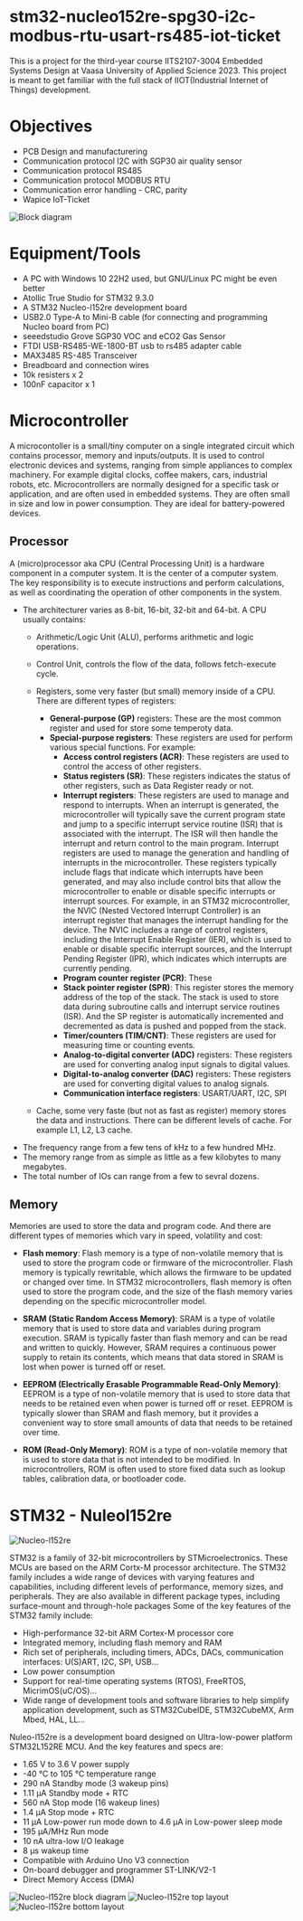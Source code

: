# stm32-nucleo152re-spg30-i2c-modbus-rtu-usart-rs485-iot-ticket

This is a project for the third-year course IITS2107-3004 Embedded Systems Design at Vaasa University of Applied Science 2023. This project is meant to get familiar with the full stack of IIOT(Industrial Internet of Things) development. 

# Objectives

* PCB Design and manufacturering
* Communication protocol I2C with SGP30 air quality sensor
* Communication protocol RS485
* Communication protocol MODBUS RTU
* Communication error handling - CRC, parity
* Wapice IoT-Ticket

![Block diagram](./docs/images/block-diagram.png)<br>

# Equipment/Tools

* A PC with Windows 10 22H2 used, but GNU/Linux PC might be even better
* Atollic True Studio for STM32 9.3.0
* A STM32 Nucleo-l152re development board
* USB2.0 Type-A to Mini-B cable (for connecting and programming Nucleo board from PC)
* seeedstudio Grove SGP30 VOC and eCO2 Gas Sensor
* FTDI USB-RS485-WE-1800-BT usb to rs485 adapter cable
* MAX3485 RS-485 Transceiver
* Breadboard and connection wires
* 10k resisters x 2
* 100nF capacitor x 1

# Microcontroller

A microcontoller is a small/tiny computer on a single integrated circuit which contains processor, memory and inputs/outputs. It is used to control electronic devices and systems, ranging from simple appliances to complex machinery. For example digital clocks, coffee makers, cars, industrial robots, etc.
Microcontrollers are normally designed for a specific task or application, and are often used in embedded systems. They are often small in size and low in power consumption. They are ideal for battery-powered devices. 

## Processor

A (micro)processor aka CPU (Central Processing Unit) is a hardware component in a computer system. It is the center of a computer system. The key responsibility is to execute instructions and perform calculations, as well as coordinating the operation of other components in the system. 

* The architecturer varies as 8-bit, 16-bit, 32-bit and 64-bit. A CPU usually contains:
    * Arithmetic/Logic Unit (ALU), performs arithmetic and logic operations.
    * Control Unit, controls the flow of the data, follows fetch-execute cycle.
    * Registers, some very faster (but small) memory inside of a CPU. There are different types of registers:
        * **General-purpose (GP)** registers: These are the most common register and used for store some temperoty data.
        * **Special-purpose registers**: These registers are used for perform various special functions. For example:
            * **Access control registers (ACR)**: These registers are used to control the access of other registers.
            * **Status registers (SR)**: These registers indicates the status of other registers, such as Data Register ready or not.
            * **Interrupt registers**: These registers are used to manage and respond to interrupts. When an interrupt is generated, the microcontroller will typically save the current program state and jump to a specific interrupt service routine (ISR) that is associated with the interrupt. The ISR will then handle the interrupt and return control to the main program.
            Interrupt registers are used to manage the generation and handling of interrupts in the microcontroller. These registers typically include flags that indicate which interrupts have been generated, and may also include control bits that allow the microcontroller to enable or disable specific interrupts or interrupt sources. For example, in an STM32 microcontroller, the NVIC (Nested Vectored Interrupt Controller) is an interrupt register that manages the interrupt handling for the device. The NVIC includes a range of control registers, including the Interrupt Enable Register (IER), which is used to enable or disable specific interrupt sources, and the Interrupt Pending Register (IPR), which indicates which interrupts are currently pending.
            * **Program counter register (PCR)**: These
            * **Stack pointer register (SPR)**: This register stores the memory address of the top of the stack. The stack is used to store data during subroutine calls and interrupt service routines (ISR). And the SP register is automatically incremented and decremented as data is pushed and popped from the stack.
            * **Timer/counters (TIM/CNT)**: These registers are used for measuring time or counting events.
            * **Analog-to-digital converter (ADC)** registers: These registers are used for converting analog input signals to digital values.
            * **Digital-to-analog converter (DAC)** registers: These registers are used for converting digital values to analog signals.
            * **Communication interface registers**: USART/UART, I2C, SPI

    * Cache, some very faste (but not as fast as register) memory stores the data and instructions. There can be different levels of cache. For example L1, L2, L3 cache. 
* The frequency range from a few tens of kHz to a few hundred MHz.
* The memory range from as simple as little as a few kilobytes to many megabytes.
* The total number of IOs can range from a few to sevral dozens.

## Memory

Memories are used to store the data and program code. And there are different types of memories which vary in speed, volatility and cost:
* **Flash memory**: Flash memory is a type of non-volatile memory that is used to store the program code or firmware of the microcontroller. Flash memory is typically rewritable, which allows the firmware to be updated or changed over time. In STM32 microcontrollers, flash memory is often used to store the program code, and the size of the flash memory varies depending on the specific microcontroller model.

* **SRAM (Static Random Access Memory)**: SRAM is a type of volatile memory that is used to store data and variables during program execution. SRAM is typically faster than flash memory and can be read and written to quickly. However, SRAM requires a continuous power supply to retain its contents, which means that data stored in SRAM is lost when power is turned off or reset.

* **EEPROM (Electrically Erasable Programmable Read-Only Memory)**: EEPROM is a type of non-volatile memory that is used to store data that needs to be retained even when power is turned off or reset. EEPROM is typically slower than SRAM and flash memory, but it provides a convenient way to store small amounts of data that needs to be retained over time.

* **ROM (Read-Only Memory)**: ROM is a type of non-volatile memory that is used to store data that is not intended to be modified. In microcontrollers, ROM is often used to store fixed data such as lookup tables, calibration data, or bootloader code.


# STM32 - Nuleol152re

![Nucleo-l152re](./docs/images/STMicroelectronics-NUCLEO-L152RE.jpg "Nucleo-l152re development board")<br>

STM32 is a family of 32-bit microcontrollers by STMicroelectronics. These MCUs are based on the ARM Cortx-M processor architecture. The STM32 family includes a wide range of devices with varying features and capabilities, including different levels of performance, memory sizes, and peripherals. They are also available in different package types, including surface-mount and through-hole packages Some of the key features of the STM32 family include:

* High-performance 32-bit ARM Cortex-M processor core
* Integrated memory, including flash memory and RAM
* Rich set of peripherals, including timers, ADCs, DACs, communication interfaces: U(S)ART, I2C, SPI, USB...
* Low power consumption
* Support for real-time operating systems (RTOS), FreeRTOS, MicrimOS(uC/OS)...
* Wide range of development tools and software libraries to help simplify application development, such as STM32CubeIDE, STM32CubeMX, Arm Mbed, HAL, LL...

Nuleo-l152re is a development board designed on Ultra-low-power platform STM32L152RE MCU. And the key features and specs are:
* 1.65 V to 3.6 V power supply
* -40 °C to 105 °C temperature range
* 290 nA Standby mode (3 wakeup pins)
* 1.11 μA Standby mode + RTC
* 560 nA Stop mode (16 wakeup lines)
* 1.4 μA Stop mode + RTC
* 11 μA Low-power run mode down to 4.6 μA in Low-power sleep mode
* 195 μA/MHz Run mode
* 10 nA ultra-low I/O leakage
* 8 μs wakeup time
* Compatible with Arduino Uno V3 connection
* On-board debugger and programmer ST-LINK/V2-1
* Direct Memory Access (DMA)

![Nucleo-l152re block diagram](./docs/images/nucleol152re_um_hardware-block-diagram.jpg "Nucleo-l152re block diagram")
![Nucleo-l152re top layout](./docs/images/nucleol152re_um_top-layout.jpg "Nucleo-l152re top layout")
![Nucleo-l152re bottom layout](./docs/images/nucleol152re_um_bottom-layout.jpg "Nucleo-l152re bottom layout")

